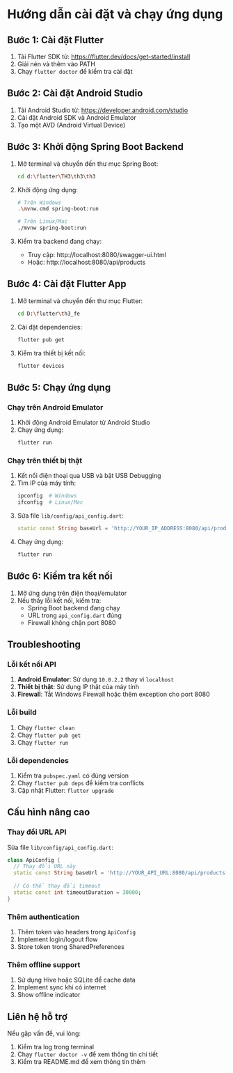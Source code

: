 # Hướng dẫn cài đặt và chạy ứng dụng

## Bước 1: Cài đặt Flutter

1. Tải Flutter SDK từ: https://flutter.dev/docs/get-started/install
2. Giải nén và thêm vào PATH
3. Chạy `flutter doctor` để kiểm tra cài đặt

## Bước 2: Cài đặt Android Studio

1. Tải Android Studio từ: https://developer.android.com/studio
2. Cài đặt Android SDK và Android Emulator
3. Tạo một AVD (Android Virtual Device)

## Bước 3: Khởi động Spring Boot Backend

1. Mở terminal và chuyển đến thư mục Spring Boot:
   ```bash
   cd d:\flutter\TH3\th3\th3
   ```

2. Khởi động ứng dụng:
   ```bash
   # Trên Windows
   .\mvnw.cmd spring-boot:run
   
   # Trên Linux/Mac
   ./mvnw spring-boot:run
   ```

3. Kiểm tra backend đang chạy:
   - Truy cập: http://localhost:8080/swagger-ui.html
   - Hoặc: http://localhost:8080/api/products

## Bước 4: Cài đặt Flutter App

1. Mở terminal và chuyển đến thư mục Flutter:
   ```bash
   cd D:\flutter\th3_fe
   ```

2. Cài đặt dependencies:
   ```bash
   flutter pub get
   ```

3. Kiểm tra thiết bị kết nối:
   ```bash
   flutter devices
   ```

## Bước 5: Chạy ứng dụng

### Chạy trên Android Emulator

1. Khởi động Android Emulator từ Android Studio
2. Chạy ứng dụng:
   ```bash
   flutter run
   ```

### Chạy trên thiết bị thật

1. Kết nối điện thoại qua USB và bật USB Debugging
2. Tìm IP của máy tính:
   ```bash
   ipconfig  # Windows
   ifconfig  # Linux/Mac
   ```
3. Sửa file `lib/config/api_config.dart`:
   ```dart
   static const String baseUrl = 'http://YOUR_IP_ADDRESS:8080/api/products';
   ```
4. Chạy ứng dụng:
   ```bash
   flutter run
   ```

## Bước 6: Kiểm tra kết nối

1. Mở ứng dụng trên điện thoại/emulator
2. Nếu thấy lỗi kết nối, kiểm tra:
   - Spring Boot backend đang chạy
   - URL trong `api_config.dart` đúng
   - Firewall không chặn port 8080

## Troubleshooting

### Lỗi kết nối API

1. **Android Emulator**: Sử dụng `10.0.2.2` thay vì `localhost`
2. **Thiết bị thật**: Sử dụng IP thật của máy tính
3. **Firewall**: Tắt Windows Firewall hoặc thêm exception cho port 8080

### Lỗi build

1. Chạy `flutter clean`
2. Chạy `flutter pub get`
3. Chạy `flutter run`

### Lỗi dependencies

1. Kiểm tra `pubspec.yaml` có đúng version
2. Chạy `flutter pub deps` để kiểm tra conflicts
3. Cập nhật Flutter: `flutter upgrade`

## Cấu hình nâng cao

### Thay đổi URL API

Sửa file `lib/config/api_config.dart`:

```dart
class ApiConfig {
  // Thay đổi URL này
  static const String baseUrl = 'http://YOUR_API_URL:8080/api/products';
  
  // Có thể thay đổi timeout
  static const int timeoutDuration = 30000;
}
```

### Thêm authentication

1. Thêm token vào headers trong `ApiConfig`
2. Implement login/logout flow
3. Store token trong SharedPreferences

### Thêm offline support

1. Sử dụng Hive hoặc SQLite để cache data
2. Implement sync khi có internet
3. Show offline indicator

## Liên hệ hỗ trợ

Nếu gặp vấn đề, vui lòng:
1. Kiểm tra log trong terminal
2. Chạy `flutter doctor -v` để xem thông tin chi tiết
3. Kiểm tra README.md để xem thông tin thêm
